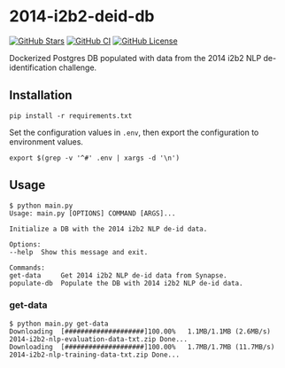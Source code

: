 # 2014-i2b2-deid-db

[![GitHub Stars](https://img.shields.io/github/stars/data2health/2014-i2b2-deid-db.svg?color=94398d&labelColor=555555&logoColor=ffffff&style=for-the-badge&logo=github)](https://github.com/data2health/2014-i2b2-deid-db)
[![GitHub CI](https://img.shields.io/github/workflow/status/data2health/2014-i2b2-deid-db/ci.svg?color=94398d&labelColor=555555&logoColor=ffffff&style=for-the-badge&logo=github)](https://github.com/data2health/2014-i2b2-deid-db)
[![GitHub License](https://img.shields.io/github/license/data2health/2014-i2b2-deid-db.svg?color=94398d&labelColor=555555&logoColor=ffffff&style=for-the-badge&logo=github)](https://github.com/data2health/2014-i2b2-deid-db)

Dockerized Postgres DB populated with data from the 2014 i2b2 NLP
de-identification challenge.

## Installation

    pip install -r requirements.txt

Set the configuration values in `.env`, then export the configuration to
environment values.

    export $(grep -v '^#' .env | xargs -d '\n')

## Usage

    $ python main.py
    Usage: main.py [OPTIONS] COMMAND [ARGS]...

    Initialize a DB with the 2014 i2b2 NLP de-id data.

    Options:
    --help  Show this message and exit.

    Commands:
    get-data     Get 2014 i2b2 NLP de-id data from Synapse.
    populate-db  Populate the DB with 2014 i2b2 NLP de-id data.


### get-data

    $ python main.py get-data
    Downloading  [####################]100.00%   1.1MB/1.1MB (2.6MB/s) 2014-i2b2-nlp-evaluation-data-txt.zip Done...
    Downloading  [####################]100.00%   1.7MB/1.7MB (11.7MB/s) 2014-i2b2-nlp-training-data-txt.zip Done...